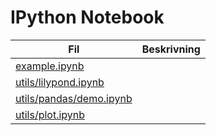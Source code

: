 # IPython Notebook

Fil|Beskrivning
---|-----------
[example.ipynb](https://github/parkey/test/example.ipynb)|
[utils/lilypond.ipynb](https://nbviewer.ipython.org/github/parkey/test/blob/master/utils/lilypond.ipynb)|
[utils/pandas/demo.ipynb](https://nbviewer.ipython.org/github/parkey/test/blob/master/utils/pandas/demo.ipynb)|
[utils/plot.ipynb](http://nbviewer.ipython.org/github/parkey/test/blob/master/utils/plot.ipynb)|
